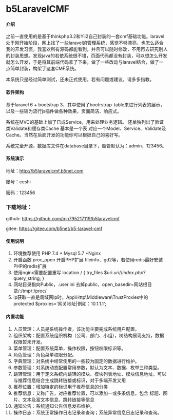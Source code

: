 # b5LaravelCMF

#### 介绍
之前一直使用的是基于thinkphp3.2和Yii2自己封装的一套cmf基础功能。laravel处于刚开始阶段，网上找了一些laravel的管理系统，感觉不够漂亮，也怎么适合我的开发习惯，我喜欢所有源码都能看到，并且可以随时修改，不用再去研究别人的封装思想。发现java的若依系统很不错，页面代码都没有封装，可以想怎么开发就怎么开发，于是将其前端代码拿了下来，做了一些改动与laravel结合，做了一点简单封装，构架了这套CMF系统。


本系统只是经过简单测试，还未正式使用，若有问题或建议，请多多指教。

#### 软件架构
基于laravel 6 + bootstrap 3，其中使用了bootrstrap-table来进行列表的展示，以及一些较为流行js插件做各种效果，页面简洁、响应式。

系统在MVC的基础上加了已成Service，用来处理业务逻辑。
还单独列出了验证类Validate和缓存类Cache
基本是一个表 对应一个Model、Service、Validate及Cache。当然在后面开发的功能你可以根据自己的喜好写。

系统完全开源，数据库文件在database目录下，超管默认为：admin，123456。

#### 系统演示
地址：<a href="http://b5laravelcmf.b5net.com/" target="_blank">http://b5laravelcmf.b5net.com</a>

账号：ceshi

密码：123456

### 下载地址：
github: https://github.com/qin795217119/b5laravelcmf

gitee: https://gitee.com/b5net/b5-laravel-cmf

#### 使用说明

1. 环境推荐使用 PHP 7.4 + Mysql 5.7 +Nginx 
2. 开启函数 proc_open
   开启PHP扩展  fileinfo、gd2等，若使用redis最好安装PHP的redis扩展
3.  使用nginx需要配置重写 
    location / {
              try_files $uri $uri/ /index.php?$query_string;
    }
4. 网站目录指向Public，.user.ini 去掉public，open_basedir=网站根目录/:/tmp/:/proc/
5. ip获取一直是局域网Ip时，App\Http\Middleware\TrustProxies中的protected $proxies='网关地址|例如：10.1.1.1';

#### 内置功能

1. 人员管理：人员是系统操作者，该功能主要完成系统用户配置。
2. 组织架构：配置系统组织机构（公司、部门、小组），树结构展现支持，数据权限暂未开发。
3. 菜单管理：配置系统菜单，操作权限，按钮权限标识等。
4. 角色管理：角色菜单权限分配。
5. 字典管理：对系统中经常使用的一些较为固定的数据进行维护。
6. 参数管理：对系统动态配置常用参数，默认为文本、数据、枚举三种类型。
7. 跳转管理：用于定义系统内跳转的模块、模块列表地址、模块信息地址，可以与推荐信息结合生成跳转链接或标识，对于多端开发又用
8. 推荐位置：增加特定的标识用于推荐信息的分类
9. 推荐信息：又称广告，对应推荐位置，可以添加一或多条信息，包含 标题、图片、文本及富文本信息、跳转链接等信息
10. 通知公告：系统通知公告信息发布维护。
11. 操作日志：系统正常操作日志记录和查询；系统异常信息日志记录和查询。



